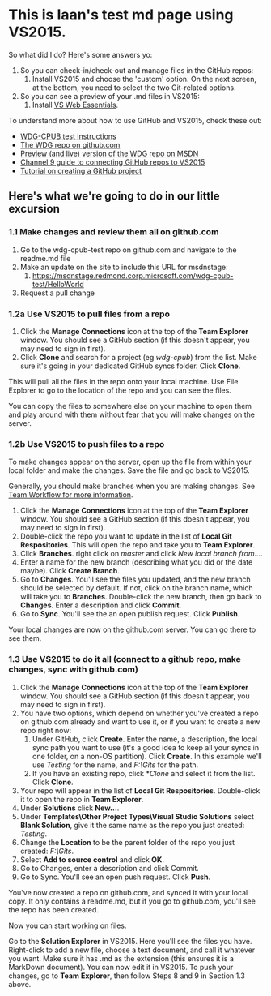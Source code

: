 # This is Iaan's test md page using VS2015.

So what did I do? Here's some answers yo:

1. So you can check-in/check-out and manage files in the GitHub repos:
    1. Install VS2015 and choose the 'custom' option. On the next screen, at the bottom, you need to select the two Git-related options.
2. So you can see a preview of your .md files in VS2015: 
    1. Install [VS Web Essentials](http://vswebessentials.com/download "Link to download the latest Web Essentials version - you can also search for it in the extensions manager in VS").


To understand more about how to use GitHub and VS2015, check these out:

- [WDG-CPUB test instructions](https://msdnstage.redmond.corp.microsoft.com/wdg-cpub-test/HelloWorld)
- [The WDG repo on github.com](https://github.com/Microsoft/wdg-cpub-test/tree/master/wdg-cpub-test)
- [Preview (and live) version of the WDG repo on MSDN](https://msdnstage.redmond.corp.microsoft.com/wdg-cpub-test/HelloWorld)
- [Channel 9 guide to connecting GitHub repos to VS2015](https://channel9.msdn.com/Series/ConnectOn-Demand/217 )
- [Tutorial on creating a GitHub project](https://guides.github.com/activities/hello-world/ )

## Here's what we're going to do in our little excursion

### 1.1 Make changes and review them all on github.com

1. Go to the wdg-cpub-test repo on github.com and navigate to the readme.md file
2. Make an update on the site to include this URL for msdnstage:
    1. https://msdnstage.redmond.corp.microsoft.com/wdg-cpub-test/HelloWorld
3. Request a pull change

### 1.2a Use VS2015 to pull files from a repo

1. Click the **Manage Connections** icon at the top of the **Team Explorer** window. You should see a GitHub section  (if this doesn't appear, you may need to sign in first). 
2. Click **Clone** and search for a project (eg *wdg-cpub*) from the list. Make sure it's going in your dedicated GitHub syncs folder. Click **Clone**.

This will pull all the files in the repo onto your local machine. Use File Explorer to go to the location of the repo and you can see the files. 

You can copy the files to somewhere else on your machine to open them and play around with them without fear that you will make changes on the server.

### 1.2b Use VS2015 to push files to a repo

To make changes appear on the server, open up the file from within your local folder and make the changes. Save the file and go back to VS2015.

Generally, you should make branches when you are making changes. See [Team Workflow for more information](https://msdnstage.redmond.corp.microsoft.com/en-us/wdg-cpub-test/tedhudek/workflow).

1. Click the **Manage Connections** icon at the top of the **Team Explorer** window. You should see a GitHub section  (if this doesn't appear, you may need to sign in first). 
2. Double-click the repo you want to update in the list of **Local Git Respositories**. This will open the repo and take you to **Team Explorer**.
3. Click **Branches**. right click on *master* and click *New local branch from...*.
4. Enter a name for the new branch (describing what you did or the date maybe). Click **Create Branch**.
5. Go to **Changes**. You'll see the files you updated, and the new branch should be selected by default. If not, click on the branch name, which will take you to **Branches**. Double-click the new branch, then go back to **Changes**. Enter a description and click **Commit**.
4. Go to **Sync**. You'll see the an open publish request. Click **Publish**. 

Your local changes are now on the github.com server. You can go there to see them.

### 1.3 Use VS2015 to do it all (connect to a github repo, make changes, sync with github.com)

1. Click the **Manage Connections** icon at the top of the **Team Explorer** window. You should see a GitHub section  (if this doesn't appear, you may need to sign in first). 
2. You have two options, which depend on whether you've created a repo on github.com already and want to use it, or if you want to create a new repo right now:
    1. Under GitHub, click **Create**. Enter the name, a description, the local sync path you want to use (it's a good idea to keep all your syncs in one folder, on a non-OS partition). Click **Create**. In this example we'll use *Testing* for the name, and *F:\Gits* for the path.
    2. If you have an existing repo, click **Clone* and select it from the list. Click **Clone**.
3. Your repo will appear in the list of **Local Git Respositories**. Double-click it to open the repo in **Team Explorer**.
4. Under **Solutions** click **New...**.
5. Under **Templates\Other Project Types\Visual Studio Solutions** select <b>Blank Solution</b>, give it the same name as the repo you just created: *Testing*.
6. Change the **Location** to be the parent folder of the repo you just created: *F:\Gits*. 
7. Select **Add to source control** and click <b>OK</b>.
8. Go to Changes, enter a description and click Commit.
9. Go to Sync. You'll see an open push request. Click **Push**. 

You've now created a repo on github.com, and synced it with your local copy. It only contains a readme.md, but if you go to github.com, you'll see the repo has been created.

Now you can start working on files. 

Go to the **Solution Explorer** in VS2015. Here you'll see the files you have. Right-click to add a new file, choose a text document, and call it whatever you want. Make sure it has .md as the extension (this ensures it is a MarkDown document).
You can now edit it in VS2015. To push your changes, go to **Team Explorer**, then follow Steps 8 and 9 in Section 1.3 above.

<!--HONumber=May16_HO4-->


